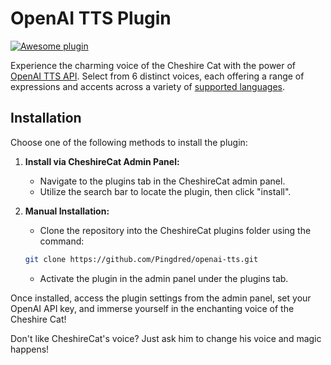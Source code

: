 # OpenAI TTS Plugin

[![Awesome plugin](https://custom-icon-badges.demolab.com/static/v1?label=&message=Awesome+plugin&color=000000&style=for-the-badge&logo=cheshire_cat_ai)](https://)

Experience the charming voice of the Cheshire Cat with the power of [OpenAI TTS API](https://platform.openai.com/docs/guides/text-to-speech). Select from 6 distinct voices, each offering a range of expressions and accents across a variety of [supported languages](https://platform.openai.com/docs/guides/text-to-speech/supported-languages).

## Installation

Choose one of the following methods to install the plugin:

1. **Install via CheshireCat Admin Panel:**
   - Navigate to the plugins tab in the CheshireCat admin panel.
   - Utilize the search bar to locate the plugin, then click "install".

2. **Manual Installation:**
   - Clone the repository into the CheshireCat plugins folder using the command:

    ```bash
    git clone https://github.com/Pingdred/openai-tts.git
    ```

   - Activate the plugin in the admin panel under the plugins tab.

Once installed, access the plugin settings from the admin panel, set your OpenAI API key, and immerse yourself in the enchanting voice of the Cheshire Cat!

Don't like CheshireCat's voice? Just ask him to change his voice and magic happens!
